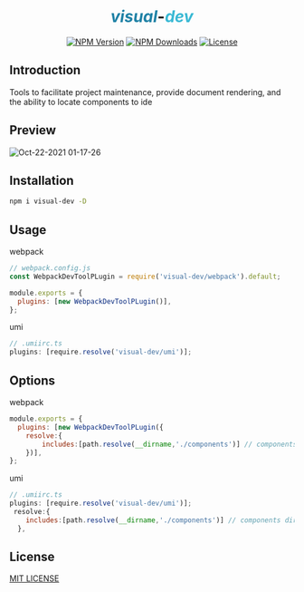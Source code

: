 <h1 align="center"><i style="color:#2082a6">visual</i>-<i style="color:#3ab9d4">dev</i> </h1>

<p align="center">
  <a href="https://www.npmjs.com/package/visual-dev" target="_blank" rel="noopener noreferrer"><img src="https://badgen.net/npm/v/visual-dev" alt="NPM Version" /></a>
  <a href="https://www.npmjs.com/package/react-dev-inspector" target="_blank" rel="noopener noreferrer"><img src="https://badgen.net/npm/dt/visual-dev" alt="NPM Downloads" /></a>
  <!-- <a href="https://nodejs.org/" target="_blank" rel="noopener noreferrer"><img src="https://badgen.net/npm/node/visual-dev" alt="Node.js" /></a> -->
  <a href="https://github.com/wen-haoming/visual-dev/blob/master/LICENSE" target="_blank" rel="noopener noreferrer"><img src="https://badgen.net/github/license/wen-haoming/visual-dev" alt="License" /></a>
</p>

## Introduction

Tools to facilitate project maintenance, provide document rendering, and the ability to locate components to ide

## Preview
 ![Oct-22-2021 01-17-26](https://user-images.githubusercontent.com/42735363/138326264-bd3d51f4-27ae-42f9-aef9-cd06793cec53.gif)

## Installation

```bash
npm i visual-dev -D
```

## Usage

webpack

```js
// webpack.config.js
const WebpackDevToolPLugin = require('visual-dev/webpack').default;

module.exports = {
  plugins: [new WebpackDevToolPLugin()],
};
```

umi

```js
// .umiirc.ts
plugins: [require.resolve('visual-dev/umi')];
```

## Options

webpack
```js
module.exports = {
  plugins: [new WebpackDevToolPLugin({
    resolve:{
        includes:[path.resolve(__dirname,'./components')] // components dir
    })],
};
```

umi
```js
// .umiirc.ts
plugins: [require.resolve('visual-dev/umi')];
 resolve:{
    includes:[path.resolve(__dirname,'./components')] // components dir
  },
```


## License

[MIT LICENSE](./LICENSE)
